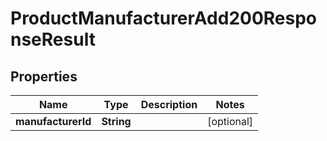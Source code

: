 

# ProductManufacturerAdd200ResponseResult


## Properties

Name | Type | Description | Notes
------------ | ------------- | ------------- | -------------
**manufacturerId** | **String** |  |  [optional]



